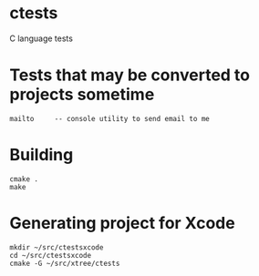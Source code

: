 ctests
======

C language tests

Tests that may be converted to projects sometime
================================================
	mailto     -- console utility to send email to me

Building
========

	cmake .
	make

Generating project for Xcode
==========================

	mkdir ~/src/ctestsxcode
	cd ~/src/ctestsxcode
	cmake -G ~/src/xtree/ctests

